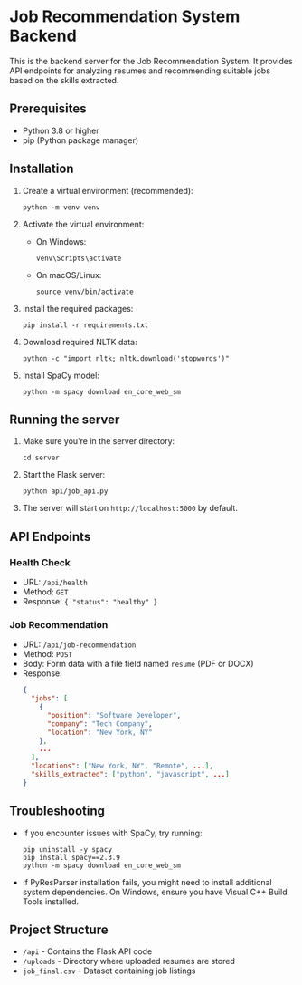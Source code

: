 # Job Recommendation System Backend

This is the backend server for the Job Recommendation System. It provides API endpoints for analyzing resumes and recommending suitable jobs based on the skills extracted.

## Prerequisites

- Python 3.8 or higher
- pip (Python package manager)

## Installation

1. Create a virtual environment (recommended):
   ```
   python -m venv venv
   ```

2. Activate the virtual environment:
   - On Windows:
     ```
     venv\Scripts\activate
     ```
   - On macOS/Linux:
     ```
     source venv/bin/activate
     ```

3. Install the required packages:
   ```
   pip install -r requirements.txt
   ```

4. Download required NLTK data:
   ```
   python -c "import nltk; nltk.download('stopwords')"
   ```

5. Install SpaCy model:
   ```
   python -m spacy download en_core_web_sm
   ```

## Running the server

1. Make sure you're in the server directory:
   ```
   cd server
   ```

2. Start the Flask server:
   ```
   python api/job_api.py
   ```

3. The server will start on `http://localhost:5000` by default.

## API Endpoints

### Health Check

- URL: `/api/health`
- Method: `GET`
- Response: `{ "status": "healthy" }`

### Job Recommendation

- URL: `/api/job-recommendation`
- Method: `POST`
- Body: Form data with a file field named `resume` (PDF or DOCX)
- Response: 
  ```json
  {
    "jobs": [
      {
        "position": "Software Developer",
        "company": "Tech Company",
        "location": "New York, NY"
      },
      ...
    ],
    "locations": ["New York, NY", "Remote", ...],
    "skills_extracted": ["python", "javascript", ...]
  }
  ```

## Troubleshooting

- If you encounter issues with SpaCy, try running:
  ```
  pip uninstall -y spacy
  pip install spacy==2.3.9
  python -m spacy download en_core_web_sm
  ```

- If PyResParser installation fails, you might need to install additional system dependencies. On Windows, ensure you have Visual C++ Build Tools installed.

## Project Structure

- `/api` - Contains the Flask API code
- `/uploads` - Directory where uploaded resumes are stored
- `job_final.csv` - Dataset containing job listings 